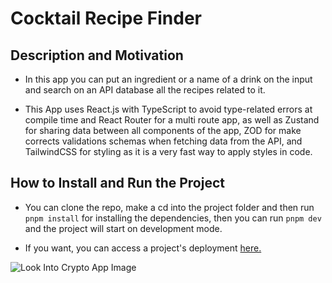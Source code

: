 # Cocktail Recipe Finder

## Description and Motivation

- In this app you can put an ingredient or a name of a drink on the input and search on an API database all the recipes related to it.

- This App uses React.js with TypeScript to avoid type-related errors at compile time and React Router for a multi route app, as well as Zustand for sharing data between all components of the app, ZOD for make corrects validations schemas when fetching data from the API, and TailwindCSS for styling as it is a very fast way to apply styles in code.

## How to Install and Run the Project

- You can clone the repo, make a cd into the project folder and then run `pnpm install` for installing the dependencies, then you can run `pnpm dev` and the project will start on development mode.

- If you want, you can access a project's deployment [here.](https://look-into-crypto.vercel.app/)

![Look Into Crypto App Image](./image/Main%20App.png 'Look Into Crypto App Image')
